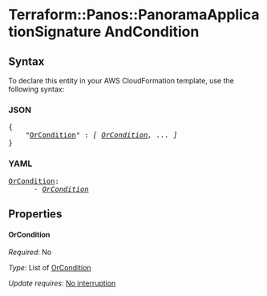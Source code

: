 # Terraform::Panos::PanoramaApplicationSignature AndCondition

## Syntax

To declare this entity in your AWS CloudFormation template, use the following syntax:

### JSON

<pre>
{
    "<a href="#orcondition" title="OrCondition">OrCondition</a>" : <i>[ <a href="andcondition-orcondition.md">OrCondition</a>, ... ]</i>
}
</pre>

### YAML

<pre>
<a href="#orcondition" title="OrCondition">OrCondition</a>: <i>
      - <a href="andcondition-orcondition.md">OrCondition</a></i>
</pre>

## Properties

#### OrCondition

_Required_: No

_Type_: List of <a href="andcondition-orcondition.md">OrCondition</a>

_Update requires_: [No interruption](https://docs.aws.amazon.com/AWSCloudFormation/latest/UserGuide/using-cfn-updating-stacks-update-behaviors.html#update-no-interrupt)

